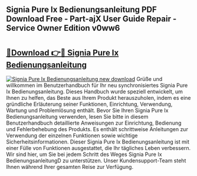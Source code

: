 ## Signia Pure Ix Bedienungsanleitung PDF Download Free - Part-ajX User Guide Repair - Service Owner Edition v0ww6

# <h2><a href="http://df4f7ah.blite.top/?on=Signia+Pure+Ix+Bedienungsanleitung">🔗Download 👉🔴 Signia Pure Ix Bedienungsanleitung</a></h2>

[![Signia Pure Ix Bedienungsanleitung new download](https://i.imgur.com/lujVjoI.png)](http://df4f7ah.blite.top/?on=Signia+Pure+Ix+Bedienungsanleitung)
Grüße und willkommen im Benutzerhandbuch für Ihr neu synchronisiertes Signia Pure Ix Bedienungsanleitung. Dieses Handbuch wurde speziell entwickelt, um Ihnen zu helfen, das Beste aus Ihrem Produkt herauszuholen, indem es eine gründliche Erläuterung seiner Funktionen, Einrichtung, Verwendung, Wartung und Problemlösung enthält. Bevor Sie Ihren Signia Pure Ix Bedienungsanleitung verwenden, lesen Sie bitte in diesem Benutzerhandbuch detaillierte Anweisungen zur Einrichtung, Bedienung und Fehlerbehebung des Produkts. Es enthält schrittweise Anleitungen zur Verwendung der einzelnen Funktionen sowie wichtige Sicherheitsinformationen. Dieser Signia Pure Ix Bedienungsanleitung ist mit einer Fülle von Funktionen ausgestattet, die Ihr tägliches Leben verbessern. Wir sind hier, um Sie bei jedem Schritt des Weges Signia Pure Ix BedienungsanleitungD zu unterstützen. Unser Kundensupport-Team steht Ihnen während Ihrer gesamten Reise zur Verfügung.

